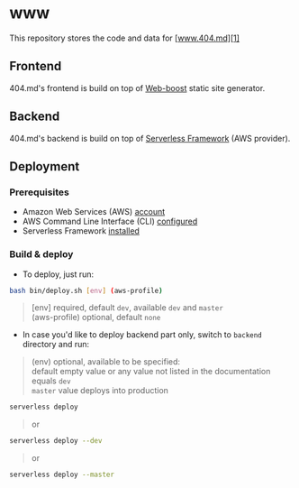 # www

This repository stores the code and data for [www.404.md][1]

## Frontend

404.md's frontend is build on top of [Web-boost][2] static site generator.

## Backend

404.md's backend is build on top of [Serverless Framework][3] (AWS provider).

## Deployment

### Prerequisites

- Amazon Web Services (AWS) [account][4]
- AWS Command Line Interface (CLI) [configured][5]
- Serverless Framework [installed][6]

### Build & deploy

* To deploy, just run:

```bash
bash bin/deploy.sh [env] (aws-profile)
```
> [env] required, default `dev`, available `dev` and `master` \
(aws-profile) optional, default `none`

* In case you'd like to deploy backend part only, switch to `backend` directory and run:

> (env) optional, available to be specified: \
default empty value or any value not listed in the documentation equals `dev` \
`master` value deploys into production 

```bash
serverless deploy
```
>or
```bash
serverless deploy --dev
```
>or
```bash
serverless deploy --master
```

[1]: https://www.404.md
[2]: https://github.com/ddimitrioglo/web-boost
[3]: https://github.com/serverless/serverless
[4]: https://www.youtube.com/watch?v=WviHsoz8yHk
[5]: https://docs.aws.amazon.com/cli/latest/userguide/cli-chap-getting-started.html
[6]: https://github.com/serverless/serverless#quick-start
